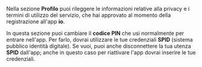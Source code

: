 Nella sezione **Profilo** puoi rileggere le informazioni relative alla privacy e i termini di utilizzo del servizio, che hai approvato al momento della registrazione all'app **io**.

In questa sezione puoi cambiare il **codice PIN** che usi normalmente per entrare nell'app. Per farlo, dovrai utilizzare le tue credenziali **SPID** (sistema pubblico identità digitale). Se vuoi, puoi anche disconnettere la tua utenza **SPID** dall'app; anche in questo caso per riattivare l'app dovrai inserire le tue credenziali. 
